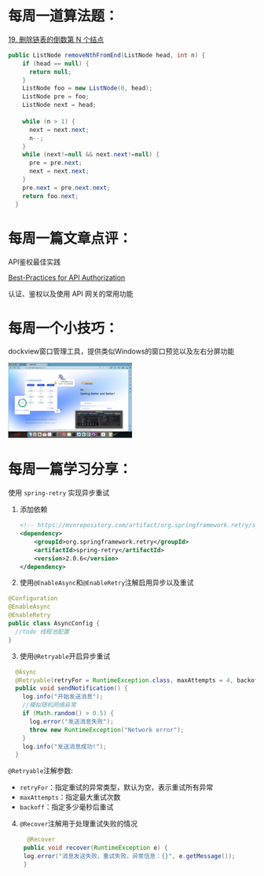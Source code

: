 # 每周一道算法题：

[19. 删除链表的倒数第 N 个结点](https://leetcode.cn/problems/remove-nth-node-from-end-of-list/description/)

```Java
public ListNode removeNthFromEnd(ListNode head, int n) {
    if (head == null) {
      return null;
    }
    ListNode foo = new ListNode(0, head);
    ListNode pre = foo;
    ListNode next = head;

    while (n > 1) {
      next = next.next;
      n--;
    }
    while (next!=null && next.next!=null) {
      pre = pre.next;
      next = next.next;
    }
    pre.next = pre.next.next;
    return foo.next;
  }
```

# 每周一篇文章点评：

API鉴权最佳实践

[Best-Practices for API Authorization](https://medium.com/bitsrc/best-practices-for-api-security-6d8242587caf)

认证、鉴权以及使用 API 网关的常用功能

# 每周一个小技巧：

dockview窗口管理工具，提供类似Windows的窗口预览以及左右分屏功能

<img src="./image-20240705113246052.png" width="50%">



# 每周一篇学习分享：

使用 `spring-retry` 实现异步重试

1. 添加依赖

   ```xml
   <!-- https://mvnrepository.com/artifact/org.springframework.retry/spring-retry -->
   <dependency>
       <groupId>org.springframework.retry</groupId>
       <artifactId>spring-retry</artifactId>
       <version>2.0.6</version>
   </dependency>

2. 使用`@EnableAsync`和`@EnableRetry`注解启用异步以及重试

  ```java
  @Configuration
  @EnableAsync
  @EnableRetry
  public class AsyncConfig {
    //todo 线程池配置
  }
  
  ```

3. 使用`@Retryable`开启异步重试

  ```java
    @Async
    @Retryable(retryFor = RuntimeException.class, maxAttempts = 4, backoff = @Backoff(delay = 100))
    public void sendNotification() {
      log.info("开始发送消息");
      //模拟随机网络异常
      if (Math.random() > 0.5) {
        log.error("发送消息失败");
        throw new RuntimeException("Network error");
      }
      log.info("发送消息成功!");
    }
  ```

  `@Retryable`注解参数:
  - `retryFor`：指定重试的异常类型，默认为空，表示重试所有异常
  - `maxAttempts`：指定最大重试次数
  - `backoff`：指定多少毫秒后重试
4. `@Recover`注解用于处理重试失败的情况
   
   ```java
     @Recover
    public void recover(RuntimeException e) {
    log.error("消息发送失败，重试失败，异常信息：{}", e.getMessage());
    }
   ```